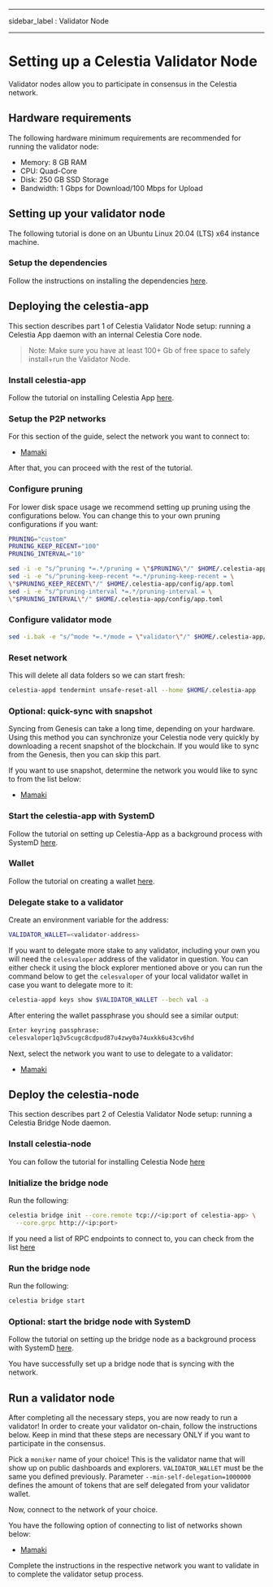 - - -
sidebar_label : Validator Node
- - -

# Setting up a Celestia Validator Node

Validator nodes allow you to participate in consensus in the Celestia network.

## Hardware requirements

The following hardware minimum requirements are recommended for running the validator node:

* Memory: 8 GB RAM
* CPU: Quad-Core
* Disk: 250 GB SSD Storage
* Bandwidth: 1 Gbps for Download/100 Mbps for Upload

## Setting up your validator node

The following tutorial is done on an Ubuntu Linux 20.04 (LTS) x64 instance machine.

### Setup the dependencies

Follow the instructions on installing the dependencies [here](../developers/environment.md).

## Deploying the celestia-app

This section describes part 1 of Celestia Validator Node setup: running a Celestia App daemon with an internal Celestia Core node.

> Note: Make sure you have at least 100+ Gb of free space to safely install+run the Validator Node.

### Install celestia-app

Follow the tutorial on installing Celestia App [here](../developers/celestia-app.md).

### Setup the P2P networks

For this section of the guide, select the network you want to connect to:

* [Mamaki](./mamaki-testnet.md#setup-p2p-network)

After that, you can proceed with the rest of the tutorial.

### Configure pruning

For lower disk space usage we recommend setting up pruning using the configurations below. You can change this to your own pruning configurations if you want:

```sh
PRUNING="custom"
PRUNING_KEEP_RECENT="100"
PRUNING_INTERVAL="10"

sed -i -e "s/^pruning *=.*/pruning = \"$PRUNING\"/" $HOME/.celestia-app/config/app.toml
sed -i -e "s/^pruning-keep-recent *=.*/pruning-keep-recent = \
\"$PRUNING_KEEP_RECENT\"/" $HOME/.celestia-app/config/app.toml
sed -i -e "s/^pruning-interval *=.*/pruning-interval = \
\"$PRUNING_INTERVAL\"/" $HOME/.celestia-app/config/app.toml
```

### Configure validator mode

```sh
sed -i.bak -e "s/^mode *=.*/mode = \"validator\"/" $HOME/.celestia-app/config/config.toml
```

### Reset network

This will delete all data folders so we can start fresh:

```sh
celestia-appd tendermint unsafe-reset-all --home $HOME/.celestia-app
```

### Optional: quick-sync with snapshot

Syncing from Genesis can take a long time, depending on your hardware. Using this method you can synchronize your Celestia node very quickly by downloading a recent snapshot of the blockchain. If you would like to sync from the Genesis, then you can skip this part.

If you want to use snapshot, determine the network you would like to sync to from the list below:

* [Mamaki](./mamaki-testnet.md#quick-sync-with-snapshot)

### Start the celestia-app with SystemD

Follow the tutorial on setting up Celestia-App as a background process with SystemD [here](./systemd.md#start-the-celestia-app-with-systemd).

### Wallet

Follow the tutorial on creating a wallet [here](../developers/wallet.md).

### Delegate stake to a validator

Create an environment variable for the address:

```sh
VALIDATOR_WALLET=<validator-address>
```

If you want to delegate more stake to any validator, including your own you will need the `celesvaloper` address of the validator in question. You can either check it using the block explorer mentioned above or you can run the command below to get the `celesvaloper` of your local validator wallet in case you want to delegate more to it:

```sh
celestia-appd keys show $VALIDATOR_WALLET --bech val -a
```

After entering the wallet passphrase you should see a similar output:

```sh
Enter keyring passphrase:
celesvaloper1q3v5cugc8cdpud87u4zwy0a74uxkk6u43cv6hd
```

Next, select the network you want to use to delegate to a validator:

* [Mamaki](./mamaki-testnet.md#delegate-to-a-validator)

## Deploy the celestia-node

This section describes part 2 of Celestia Validator Node setup: running a Celestia Bridge Node daemon.

### Install celestia-node

You can follow the tutorial for installing Celestia Node [here](../developers/celestia-node.md)

### Initialize the bridge node

Run the following:

```sh
celestia bridge init --core.remote tcp://<ip:port of celestia-app> \
  --core.grpc http://<ip:port>
```

If you need a list of RPC endpoints to connect to, you can check from the list [here](./mamaki-testnet.md#rpc-endpoints)

### Run the bridge node

Run the following:

```sh
celestia bridge start
```

### Optional: start the bridge node with SystemD

Follow the tutorial on setting up the bridge node as a background process with SystemD [here](./systemd.md#celestia-bridge-node).

You have successfully set up a bridge node that is syncing with the network.

## Run a validator node

After completing all the necessary steps, you are now ready to run a validator! In order to create your validator on-chain, follow the instructions below. Keep in mind that these steps are necessary ONLY if you want to participate in the consensus.

Pick a `moniker` name of your choice! This is the validator name that will show up on public dashboards and explorers. `VALIDATOR_WALLET` must be the same you defined previously. Parameter `--min-self-delegation=1000000` defines the amount of tokens that are self delegated from your validator wallet.

Now, connect to the network of your choice.

You have the following option of connecting to list of networks shown below:

* [Mamaki](./mamaki-testnet.md#connect-validator)

Complete the instructions in the respective network you want to validate in to complete the validator setup process.
